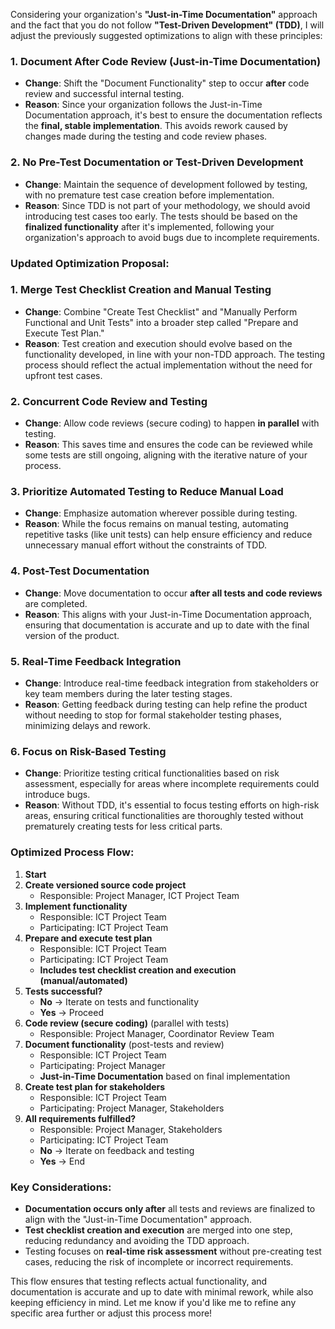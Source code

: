 Considering your organization's **"Just-in-Time Documentation"** approach and the fact that you do not follow **"Test-Driven Development" (TDD)**, I will adjust the previously suggested optimizations to align with these principles:

### 1. **Document After Code Review (Just-in-Time Documentation)**
   - **Change**: Shift the "Document Functionality" step to occur **after** code review and successful internal testing.
   - **Reason**: Since your organization follows the Just-in-Time Documentation approach, it's best to ensure the documentation reflects the **final, stable implementation**. This avoids rework caused by changes made during the testing and code review phases.

### 2. **No Pre-Test Documentation or Test-Driven Development**
   - **Change**: Maintain the sequence of development followed by testing, with no premature test case creation before implementation.
   - **Reason**: Since TDD is not part of your methodology, we should avoid introducing test cases too early. The tests should be based on the **finalized functionality** after it's implemented, following your organization's approach to avoid bugs due to incomplete requirements.

### Updated Optimization Proposal:

### 1. **Merge Test Checklist Creation and Manual Testing** 
   - **Change**: Combine "Create Test Checklist" and "Manually Perform Functional and Unit Tests" into a broader step called "Prepare and Execute Test Plan."
   - **Reason**: Test creation and execution should evolve based on the functionality developed, in line with your non-TDD approach. The testing process should reflect the actual implementation without the need for upfront test cases.

### 2. **Concurrent Code Review and Testing** 
   - **Change**: Allow code reviews (secure coding) to happen **in parallel** with testing.
   - **Reason**: This saves time and ensures the code can be reviewed while some tests are still ongoing, aligning with the iterative nature of your process.

### 3. **Prioritize Automated Testing to Reduce Manual Load**
   - **Change**: Emphasize automation wherever possible during testing.
   - **Reason**: While the focus remains on manual testing, automating repetitive tasks (like unit tests) can help ensure efficiency and reduce unnecessary manual effort without the constraints of TDD.

### 4. **Post-Test Documentation**
   - **Change**: Move documentation to occur **after all tests and code reviews** are completed.
   - **Reason**: This aligns with your Just-in-Time Documentation approach, ensuring that documentation is accurate and up to date with the final version of the product.

### 5. **Real-Time Feedback Integration**
   - **Change**: Introduce real-time feedback integration from stakeholders or key team members during the later testing stages.
   - **Reason**: Getting feedback during testing can help refine the product without needing to stop for formal stakeholder testing phases, minimizing delays and rework.

### 6. **Focus on Risk-Based Testing**
   - **Change**: Prioritize testing critical functionalities based on risk assessment, especially for areas where incomplete requirements could introduce bugs.
   - **Reason**: Without TDD, it's essential to focus testing efforts on high-risk areas, ensuring critical functionalities are thoroughly tested without prematurely creating tests for less critical parts.

### Optimized Process Flow:

1. **Start**
2. **Create versioned source code project**  
   - Responsible: Project Manager, ICT Project Team
3. **Implement functionality**  
   - Responsible: ICT Project Team  
   - Participating: ICT Project Team
4. **Prepare and execute test plan**  
   - Responsible: ICT Project Team  
   - Participating: ICT Project Team  
   - **Includes test checklist creation and execution (manual/automated)**
5. **Tests successful?**  
   - **No** → Iterate on tests and functionality  
   - **Yes** → Proceed
6. **Code review (secure coding)** (parallel with tests)  
   - Responsible: Project Manager, Coordinator Review Team
7. **Document functionality** (post-tests and review)  
   - Responsible: ICT Project Team  
   - Participating: Project Manager  
   - **Just-in-Time Documentation** based on final implementation
8. **Create test plan for stakeholders**  
   - Responsible: ICT Project Team  
   - Participating: Project Manager, Stakeholders
9. **All requirements fulfilled?**  
   - Responsible: Project Manager, Stakeholders  
   - Participating: ICT Project Team  
   - **No** → Iterate on feedback and testing  
   - **Yes** → End

### Key Considerations:
- **Documentation occurs only after** all tests and reviews are finalized to align with the "Just-in-Time Documentation" approach.
- **Test checklist creation and execution** are merged into one step, reducing redundancy and avoiding the TDD approach.
- Testing focuses on **real-time risk assessment** without pre-creating test cases, reducing the risk of incomplete or incorrect requirements.

This flow ensures that testing reflects actual functionality, and documentation is accurate and up to date with minimal rework, while also keeping efficiency in mind. Let me know if you'd like me to refine any specific area further or adjust this process more!